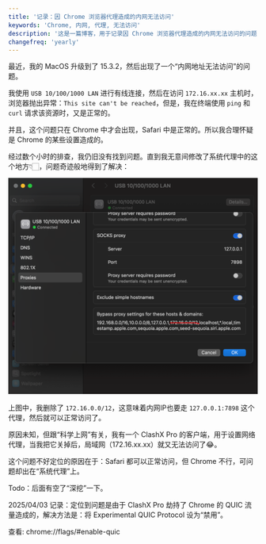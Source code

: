 ```yaml
---
title: '记录：因 Chrome 浏览器代理造成的内网无法访问'
keywords: 'Chrome, 内网, 代理, 无法访问'
description: '这是一篇博客，用于记录因 Chrome 浏览器代理造成的内网无法访问的问题'
changefreq: 'yearly'
---
```


最近，我的 MacOS 升级到了 15.3.2，然后出现了一个“内网地址无法访问”的问题。

我使用 `USB 10/100/1000 LAN` 进行有线连接，然后在访问 `172.16.xx.xx` 主机时，浏览器抛出异常：`This site can't be reached`，但是，我在终端使用 `ping` 和 `curl` 请求该资源时，又是正常的。

并且，这个问题只在 Chrome 中才会出现，Safari 中是正常的。所以我合理怀疑是 Chrome 的某些设置造成的。

经过数个小时的排查，我仍旧没有找到问题。直到我无意间修改了系统代理中的这个地方👇🏻，问题奇迹般地得到了解决：

![lan_proxy_setting](/zh-CN/chrome/assets/lan_proxy_setting.png)

上图中，我删除了 `172.16.0.0/12`，这意味着内网IP也要走 `127.0.0.1:7898` 这个代理，然后就可以正常访问了。

原因未知，但跟“科学上网”有关，我有一个 ClashX Pro 的客户端，用于设置网络代理，当我把它关掉后，局域网（172.16.xx.xx）就又无法访问了😂。

这个问题不好定位的原因在于：Safari 都可以正常访问，但 Chrome 不行，可问题却出在“系统代理”上。

Todo：后面有空了“深挖”一下。

2025/04/03 记录：定位到问题是由于 ClashX Pro 劫持了 Chrome 的 QUIC 流量造成的，解决方法是：将 Experimental QUIC Protocol 设为“禁用”。

查看: chrome://flags/#enable-quic
